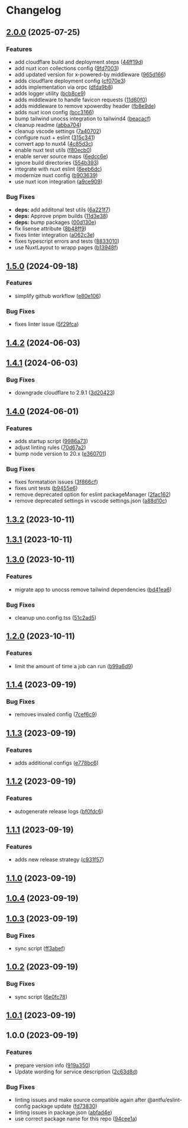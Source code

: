 # Changelog

## [2.0.0](https://github.com/piscis/fritzbox-cloudflare-dyndns-vercel/compare/1.5.0...2.0.0) (2025-07-25)

### Features

* add cloudflare build and deployment steps ([44ff19d](https://github.com/piscis/fritzbox-cloudflare-dyndns-vercel/commit/44ff19d93882a56ef4a0c5212dcc6f5d57fbe59d))
* add nuxt icon collections config ([9fd7003](https://github.com/piscis/fritzbox-cloudflare-dyndns-vercel/commit/9fd70030556625c9a8acd484bffda565b66e2747))
* add updated version for x-powered-by middleware ([965d166](https://github.com/piscis/fritzbox-cloudflare-dyndns-vercel/commit/965d16626d23426fc67715d4287c5ef1da97f182))
* adds cloudflare deployment config ([cf070e3](https://github.com/piscis/fritzbox-cloudflare-dyndns-vercel/commit/cf070e3d1a493522921af6af12500ba4310f4a8b))
* adds implementation via orpc ([dfda9b8](https://github.com/piscis/fritzbox-cloudflare-dyndns-vercel/commit/dfda9b86b9421001b9f3700c990d5a10b4477157))
* adds logger utility ([bcb8ce9](https://github.com/piscis/fritzbox-cloudflare-dyndns-vercel/commit/bcb8ce9d25446ada190fe92a44bf92f96e936fa9))
* adds middleware to handle favicon requests ([11d60f0](https://github.com/piscis/fritzbox-cloudflare-dyndns-vercel/commit/11d60f071049133b1d647f57a47a3ca78f4d0136))
* adds middleware to remove xpowerdby header ([fb8e9de](https://github.com/piscis/fritzbox-cloudflare-dyndns-vercel/commit/fb8e9deba1f50cf5dd874cbf74d0628f5502fbfa))
* adds nuxt icon config ([bcc3166](https://github.com/piscis/fritzbox-cloudflare-dyndns-vercel/commit/bcc3166804f93c131367dbcc5d56e66e3d2db9d7))
* bump tailwind unocss integration to tailwind4 ([beacacf](https://github.com/piscis/fritzbox-cloudflare-dyndns-vercel/commit/beacacf59694f3f62164207ec99bb43436d1b612))
* cleanup readme ([abba704](https://github.com/piscis/fritzbox-cloudflare-dyndns-vercel/commit/abba704befe17388fd793f4e9a1a80905e49167a))
* cleanup vscode settings ([7a40702](https://github.com/piscis/fritzbox-cloudflare-dyndns-vercel/commit/7a407023f8b54875ff461ba928c7e13987b60dae))
* configure nuxt + eslint ([315c341](https://github.com/piscis/fritzbox-cloudflare-dyndns-vercel/commit/315c3412019ffeda33e57e7c4068e8cf3c72341c))
* convert app to nuxt4 ([4c85d3c](https://github.com/piscis/fritzbox-cloudflare-dyndns-vercel/commit/4c85d3c6c5ef14c823fa083b780008220f85b39f))
* enable nuxt test utils ([f80ecb0](https://github.com/piscis/fritzbox-cloudflare-dyndns-vercel/commit/f80ecb02136c088246f0814c7be5c1d9325d6461))
* enable server source maps ([6edcc6e](https://github.com/piscis/fritzbox-cloudflare-dyndns-vercel/commit/6edcc6e3bfeb9221b18fe08b951efdfb9d1ca0d8))
* ignore build directories ([554b393](https://github.com/piscis/fritzbox-cloudflare-dyndns-vercel/commit/554b3931f46649dc3aafdac17af8d98e7f526eca))
* integrate with nuxt eslint ([6eeb6dc](https://github.com/piscis/fritzbox-cloudflare-dyndns-vercel/commit/6eeb6dcb937873df00f5e872721058cadb98dc5d))
* modernize nuxt config ([b903639](https://github.com/piscis/fritzbox-cloudflare-dyndns-vercel/commit/b903639d310b59cfa3a4aeedf8ecf8575a14d8d4))
* use nuxt icon integration ([a9ce909](https://github.com/piscis/fritzbox-cloudflare-dyndns-vercel/commit/a9ce909553cab8ebe0b1692b243f64191ffc83ea))

### Bug Fixes

* **deps:** add additonal test utils ([6a221f7](https://github.com/piscis/fritzbox-cloudflare-dyndns-vercel/commit/6a221f773f5678e2dc036e953b2af1bbb21b2cb4))
* **deps:** Approve pnpm builds ([11d3e38](https://github.com/piscis/fritzbox-cloudflare-dyndns-vercel/commit/11d3e389fa840c3814cc7b7e92b387ed5f49e6bf))
* **deps:** bump packages ([00d130e](https://github.com/piscis/fritzbox-cloudflare-dyndns-vercel/commit/00d130e0037a962afa48b011286e658b53184d8d))
* fix lisense attribute ([8b48ff9](https://github.com/piscis/fritzbox-cloudflare-dyndns-vercel/commit/8b48ff98e734a21e3217b9c145cb077ca2b654a4))
* fixes linter integration ([a062c3e](https://github.com/piscis/fritzbox-cloudflare-dyndns-vercel/commit/a062c3e9e85c1716182bd4da504999ec0207efcb))
* fixes typescript errors and tests ([8833010](https://github.com/piscis/fritzbox-cloudflare-dyndns-vercel/commit/883301002d888ad05279dcf9a284726edbf9c4be))
* use NuxtLayout to wrapp pages ([b13948f](https://github.com/piscis/fritzbox-cloudflare-dyndns-vercel/commit/b13948f7565a355c5379ecc4ac4b7d815e6471da))

## [1.5.0](https://github.com/piscis/fritzbox-cloudflare-dyndns-vercel/compare/1.4.2...1.5.0) (2024-09-18)


### Features

* simplify github workflow ([e80e106](https://github.com/piscis/fritzbox-cloudflare-dyndns-vercel/commit/e80e10687951c8a29b49947c5c18d66b2ef013b1))


### Bug Fixes

* fixes linter issue ([5f29fca](https://github.com/piscis/fritzbox-cloudflare-dyndns-vercel/commit/5f29fcacd8a134b49816daf1cfc108359dc0521a))

## [1.4.2](https://github.com/piscis/fritzbox-cloudflare-dyndns-vercel/compare/1.4.1...1.4.2) (2024-06-03)

## [1.4.1](https://github.com/piscis/fritzbox-cloudflare-dyndns-vercel/compare/1.4.0...1.4.1) (2024-06-03)


### Bug Fixes

* downgrade cloudflare to 2.9.1 ([3d20423](https://github.com/piscis/fritzbox-cloudflare-dyndns-vercel/commit/3d20423781cefdb9cf3db8071985b95976891d5a))

## [1.4.0](https://github.com/piscis/fritzbox-cloudflare-dyndns-vercel/compare/1.3.2...1.4.0) (2024-06-01)


### Features

* adds startup script ([9986a73](https://github.com/piscis/fritzbox-cloudflare-dyndns-vercel/commit/9986a7313728830ab061eef8b68ae7331db647f3))
* adjust linting rules ([70d67a2](https://github.com/piscis/fritzbox-cloudflare-dyndns-vercel/commit/70d67a2747bf49c07305fa740ccdaef06e50e659))
* bump node version to 20.x ([e360701](https://github.com/piscis/fritzbox-cloudflare-dyndns-vercel/commit/e360701410af2a904613b639f9b82bc195f24359))


### Bug Fixes

* fixes formatation issues ([3f866cf](https://github.com/piscis/fritzbox-cloudflare-dyndns-vercel/commit/3f866cffdb5777c2046ab1ae844ce413c1726840))
* fixes unit tests ([b9455e6](https://github.com/piscis/fritzbox-cloudflare-dyndns-vercel/commit/b9455e6d558ae41db7c1e00f04fbfb9989083b15))
* remove deprecated option for eslint packageManager ([2fac162](https://github.com/piscis/fritzbox-cloudflare-dyndns-vercel/commit/2fac162cf78daca5f36a9f6284e1c1adf3ca2be1))
* remove deprecated settings in vscode settings.json ([a88d10c](https://github.com/piscis/fritzbox-cloudflare-dyndns-vercel/commit/a88d10cbf7bd92b8942e9222fa11c95bd6506599))

## [1.3.2](https://github.com/piscis/fritzbox-cloudflare-dyndns-vercel/compare/1.3.1...1.3.2) (2023-10-11)

## [1.3.1](https://github.com/piscis/fritzbox-cloudflare-dyndns-vercel/compare/1.3.0...1.3.1) (2023-10-11)

## [1.3.0](https://github.com/piscis/fritzbox-cloudflare-dyndns-vercel/compare/1.2.0...1.3.0) (2023-10-11)


### Features

* migrate app to unocss remove tailwind dependencies ([bd41ea6](https://github.com/piscis/fritzbox-cloudflare-dyndns-vercel/commit/bd41ea61071b441d84e8820c38a669aa4e8e0dc1))


### Bug Fixes

* cleanup uno.config.tss ([51c2ad5](https://github.com/piscis/fritzbox-cloudflare-dyndns-vercel/commit/51c2ad5ebb631b5baabe88a67e8f667a4061044d))

## [1.2.0](https://github.com/piscis/fritzbox-cloudflare-dyndns-vercel/compare/1.1.4...1.2.0) (2023-10-11)


### Features

* limit the amount of time a job can run ([b99a6d9](https://github.com/piscis/fritzbox-cloudflare-dyndns-vercel/commit/b99a6d9714c70f51d9756bd877f11164c7520d5d))

## [1.1.4](https://github.com/piscis/fritzbox-cloudflare-dyndns-vercel/compare/1.1.3...1.1.4) (2023-09-19)


### Bug Fixes

* removes invaled config ([7cef6c9](https://github.com/piscis/fritzbox-cloudflare-dyndns-vercel/commit/7cef6c981951e45787fcdcb9e9387eff5e0c6392))

## [1.1.3](https://github.com/piscis/fritzbox-cloudflare-dyndns-vercel/compare/1.1.2...1.1.3) (2023-09-19)


### Features

* adds additional configs ([e778bc6](https://github.com/piscis/fritzbox-cloudflare-dyndns-vercel/commit/e778bc66dec39d5bb86f23dfb8728c5bbee9baf6))

## [1.1.2](https://github.com/piscis/fritzbox-cloudflare-dyndns-vercel/compare/1.1.1...1.1.2) (2023-09-19)


### Features

* autogenerate release logs ([bf0fdc6](https://github.com/piscis/fritzbox-cloudflare-dyndns-vercel/commit/bf0fdc602f272503071947a24feab6be0e3143f0))

## [1.1.1](https://github.com/piscis/fritzbox-cloudflare-dyndns-vercel/compare/1.1.0...1.1.1) (2023-09-19)


### Features

* adds new release strategy ([c931f57](https://github.com/piscis/fritzbox-cloudflare-dyndns-vercel/commit/c931f5785739345d8a91220fb228f10d5eae6a51))

## [1.1.0](https://github.com/piscis/fritzbox-cloudflare-dyndns-vercel/compare/1.0.4...1.1.0) (2023-09-19)

## [1.0.4](https://github.com/piscis/fritzbox-cloudflare-dyndns-vercel/compare/1.0.3...1.0.4) (2023-09-19)

## [1.0.3](https://github.com/piscis/fritzbox-cloudflare-dyndns-vercel/compare/1.0.2...1.0.3) (2023-09-19)


### Bug Fixes

* sync script ([ff3abef](https://github.com/piscis/fritzbox-cloudflare-dyndns-vercel/commit/ff3abefd3abf630fe735777f13ea23728413c6f5))

## [1.0.2](https://github.com/piscis/fritzbox-cloudflare-dyndns-vercel/compare/1.0.1...1.0.2) (2023-09-19)


### Bug Fixes

* sync script ([6e0fc78](https://github.com/piscis/fritzbox-cloudflare-dyndns-vercel/commit/6e0fc78e762782d2096a9a235190bc811d406ffc))

## [1.0.1](https://github.com/piscis/fritzbox-cloudflare-dyndns-vercel/compare/1.0.0...1.0.1) (2023-09-19)

## 1.0.0 (2023-09-19)


### Features

* prepare version info ([919a350](https://github.com/piscis/fritzbox-cloudflare-dyndns-vercel/commit/919a350d97d699c348265c7a95d7e75a0f452d48))
* Update wording for service description ([2c63d8d](https://github.com/piscis/fritzbox-cloudflare-dyndns-vercel/commit/2c63d8dc420d1df24dbd34bfcb9e6fbdaf7e2e43))


### Bug Fixes

* linting issues and make source compatible again after @antfu/eslint-config package update ([fd73830](https://github.com/piscis/fritzbox-cloudflare-dyndns-vercel/commit/fd7383079a4662bbf6a8fd74ab9aa9900b86e913))
* linting issues in package.json ([abfad4e](https://github.com/piscis/fritzbox-cloudflare-dyndns-vercel/commit/abfad4e1e5bbb07aa55514fe00ba323d8306306c))
* use correct package name for this repo ([94cee1a](https://github.com/piscis/fritzbox-cloudflare-dyndns-vercel/commit/94cee1af458b53a8b12d8f867082b0c44c76a98b))
